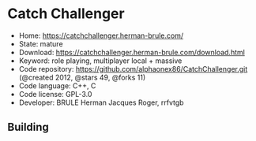 # Catch Challenger

- Home: https://catchchallenger.herman-brule.com/
- State: mature
- Download: https://catchchallenger.herman-brule.com/download.html
- Keyword: role playing, multiplayer local + massive
- Code repository: https://github.com/alphaonex86/CatchChallenger.git (@created 2012, @stars 49, @forks 11)
- Code language: C++, C
- Code license: GPL-3.0
- Developer: BRULE Herman Jacques Roger, rrfvtgb

## Building


